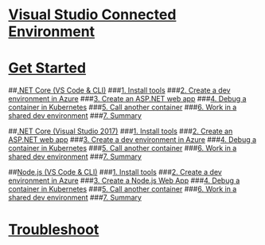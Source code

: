 # [Visual Studio Connected Environment](visual-studio-connected-environment.md)

# [Get Started](get-started.md)
##[.NET Core (VS Code & CLI)](get-started-netcore-01.md)
###[1. Install tools](get-started-netcore-01.md)
###[2. Create a dev environment in Azure](get-started-netcore-02.md)
###[3. Create an ASP.NET web app](get-started-netcore-03.md)
###[4. Debug a container in Kubernetes](get-started-netcore-04.md)
###[5. Call another container](get-started-netcore-05.md)
###[6. Work in a shared dev environment](get-started-netcore-06.md)
###[7. Summary](get-started-netcore-07.md)

##[.NET Core (Visual Studio 2017)](get-started-netcore-visualstudio-01.md)
###[1. Install tools](get-started-netcore-visualstudio-01.md)
###[2. Create an ASP.NET web app](get-started-netcore-visualstudio-02.md)
###[3. Create a dev environment in Azure](get-started-netcore-visualstudio-03.md)
###[4. Debug a container in Kubernetes](get-started-netcore-visualstudio-04.md)
###[5. Call another container](get-started-netcore-visualstudio-05.md)
###[6. Work in a shared dev environment](get-started-netcore-visualstudio-06.md)
###[7. Summary](get-started-netcore-visualstudio-07.md)

##[Node.js (VS Code & CLI)](get-started-nodejs-01.md)
###[1. Install tools](get-started-nodejs-01.md)
###[2. Create a dev environment in Azure](get-started-nodejs-02.md)
###[3. Create a Node.js Web App](get-started-nodejs-03.md)
###[4. Debug a container in Kubernetes](get-started-nodejs-04.md)
###[5. Call another container](get-started-nodejs-05.md)
###[6. Work in a shared dev environment](get-started-nodejs-06.md)
###[7. Summary](get-started-nodejs-07.md)

# [Troubleshoot](troubleshooting.md)

